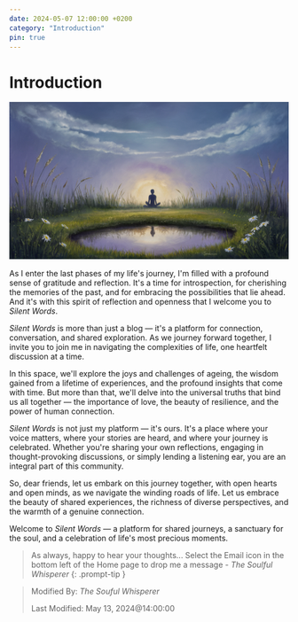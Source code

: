 ```yaml
---
date: 2024-05-07 12:00:00 +0200
category: "Introduction"
pin: true
---
```


# Introduction

![A supportive image of a person sat by a lake](/assets/img/blog-002.png "Introduction: Silent Words")

As I enter the last phases of my life's journey, I'm filled with a profound sense of gratitude and reflection. It's a time for introspection, for cherishing the memories of the past, and for embracing the possibilities that lie ahead. And it's with this spirit of reflection and openness that I welcome you to _Silent Words_.

_Silent Words_ is more than just a blog — it's a platform for connection, conversation, and shared exploration. As we journey forward together, I invite you to join me in navigating the complexities of life, one heartfelt discussion at a time.

In this space, we'll explore the joys and challenges of ageing, the wisdom gained from a lifetime of experiences, and the profound insights that come with time. But more than that, we'll delve into the universal truths that bind us all together — the importance of love, the beauty of resilience, and the power of human connection.

_Silent Words_ is not just my platform — it's ours. It's a place where your voice matters, where your stories are heard, and where your journey is celebrated. Whether you're sharing your own reflections, engaging in thought-provoking discussions, or simply lending a listening ear, you are an integral part of this community.

So, dear friends, let us embark on this journey together, with open hearts and open minds, as we navigate the winding roads of life. Let us embrace the beauty of shared experiences, the richness of diverse perspectives, and the warmth of a genuine connection.

Welcome to _Silent Words_ — a platform for shared journeys, a sanctuary for the soul, and a celebration of life's most precious moments.

> As always, happy to hear your thoughts... Select the Email icon in the bottom left of the Home page to drop me a message - _The Soulful Whisperer_
{: .prompt-tip }

>
> Modified By: _The Souful Whisperer_ 
> 
> Last Modified: May 13, 2024@14:00:00
